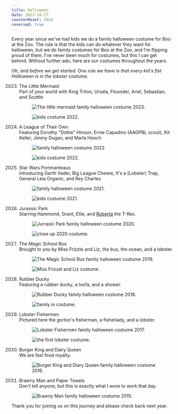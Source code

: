 ```yaml
---
title: Halloween
date: 2023-10-27
counterReset: 2024
reversed: true
---
```


Every year since we've had kids we do a family halloween costume for Boo at the Zoo. The rule is that the kids can do whatever they want for halloween, but we do family costumes for Boo at the Zoo, and I'm flipping proud of them. I've never been much for costumes, but this I can get behind. Without further ado, here are our costumes throughout the years.

_Oh, and before we get started. One rule we have is that every kid's fist Halloween is in the lobster costume._

2023. The Little Mermaid <div class="description">Part of your world with King Triton, Ursala, Flounder, Ariel, Sebastian, and Scuttle<div class="switcher"><figure>![The little mermaid family halloween costume 2023.](./2023.jpg)</figure><figure>![kids costume 2022.](./2023-kids.jpg)</figure></div></div>
2022. A League of Their Own <div class="description">Featuring Dorothy "Dottie" Hinson, Ernie Capadino (AAGPBL scout), Kit Keller, Jimmy Dugan, and Marla Hooch<div class="switcher"><figure>![family halloween costume 2022.](./2022.jpg)</figure><figure>![kids costume 2022.](./2022-kids.jpg)</figure></div></div>
2021. Star Wars Portmanteaus <div class="description">Introducing Garth Vader, Big League Chewie, It's a (Lobster) Trap, General Leia Organic, and Rey Charles<div class="switcher"><figure>![family halloween costume 2021.](./2021.jpg)</figure><figure>![kids costume 2021.](./2021-kids.jpg)</figure></div></div>
2020. Jurassic Park <div class="description">Starring Hammond, Grant, Ellie, and <a href="https://comicbook.com/movies/news/jurassic-park-world-t-rex-official-name-roberta/">Roberta</a> the T-Rex.<div class="switcher"><figure>![Jurrasic Park family halloween costume 2020.](./2020.jpg)</figure><figure>![close up 2020 costume.](./2020-closeup.jpg)</figure></div></div>
2019. The Magic School Bus <div class="description">Brought to you by Miss Frizzle and Liz, the bus, the ocean, and a lobster.<div class="switcher"><figure>![The Magic School Bus family halloween costume 2019.](./2019.jpg)</figure><figure>![Miss Frizzel and Liz costume.](./2019-friz.jpg)</figure></div></div>
2018. Rubber Ducky <div class="description">Featuring a rubber ducky, a loofa, and a shower.<div class="switcher"><figure>![Rubber Ducky family halloween costume 2018.](./2018.jpg)</figure><figure>![family in costume.](./2018-bubbles.jpg)</figure></div></div>
2017. Lobster Fishermen <div class="description">Pictured here the gorton's fisherman, a fisherlady, and a lobster.<div class="switcher"><figure>![Lobster Fishermen family halloween costume 2017.](./2017.jpg)</figure><figure>![the first lobster costume.](./2017-lobster.jpg)</figure></div></div>
2016. Burger King and Dairy Queen <div class="description">We are fast food royalty.<div class="switcher"><figure>![Burger King and Diary Queen family halloween costume 2016.](./2016.jpg)</figure></div></div>
2015. Brawny Man and Paper Towels <div class="description">Don't tell anyone, but this is exactly what I wore to work that day.<div class="switcher"><figure>![Brawny Man family halloween costume 2015.](./2015.jpg)</figure></div></div>

Thank you for joining us on this journey and please check back next year.
